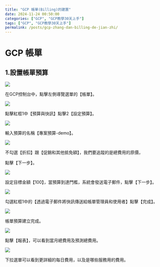 ```yaml
---
title: "GCP 帳單(Billing)的建置"
date: 2024-11-24 00:50:00
categories: ["GCP", "GCP教學30天上手"]
tags: ["GCP", "GCP教學30天上手"]
permalink: /posts/gcp-zhang-dan-billing-de-jian-zhi/
---
```

# GCP 帳單

## 1.設置帳單預算

[![](https://blogger.googleusercontent.com/img/a/AVvXsEj4-0E4ckgEXo31kbGDLMV8WMleTjLn6bzFjwZdU7LpS7x0WtjQ1XeDZRc1bD5G7EzqgL__-5GqfheTMO1kOt52W-oqdWbkLw7zGT_AEvKuGF-xsQKAZdGGdbS6688yjHPg3kROtAac9ID25ulYH12nGT4sqGcWzShOOnezaGGm9ZT-234HsQEEdmYqO08=s16000)](https://blogger.googleusercontent.com/img/a/AVvXsEj4-0E4ckgEXo31kbGDLMV8WMleTjLn6bzFjwZdU7LpS7x0WtjQ1XeDZRc1bD5G7EzqgL__-5GqfheTMO1kOt52W-oqdWbkLw7zGT_AEvKuGF-xsQKAZdGGdbS6688yjHPg3kROtAac9ID25ulYH12nGT4sqGcWzShOOnezaGGm9ZT-234HsQEEdmYqO08)

在GCP控制台中，點擊左側導覽選單的【帳單】。

[![](https://blogger.googleusercontent.com/img/a/AVvXsEg5bHL_OGdhhU5_jQ6ih7sEa6K9-OJDQIi0PHmQ5R7f3CDYQ3NCohdMqfkuP2eQ5rtxG5GDSOKUAW8ytTCiK_PPKh5YxXgSqRCDMEWa2xt9t4vE11DxbBaqkLX24aYYbgFltl0wtB4EuQ827ReJEecJOJ7EGe8knQzYy431tHIvYl8Ra_hHmGjCMdAMSmA=s16000)](https://blogger.googleusercontent.com/img/a/AVvXsEg5bHL_OGdhhU5_jQ6ih7sEa6K9-OJDQIi0PHmQ5R7f3CDYQ3NCohdMqfkuP2eQ5rtxG5GDSOKUAW8ytTCiK_PPKh5YxXgSqRCDMEWa2xt9t4vE11DxbBaqkLX24aYYbgFltl0wtB4EuQ827ReJEecJOJ7EGe8knQzYy431tHIvYl8Ra_hHmGjCMdAMSmA)

  

點擊紅框1中【預算與快訊】點擊2【設定預算】。

[![](https://blogger.googleusercontent.com/img/a/AVvXsEjuaulzLrD-aNp4M11La_-JtrUWpI52jpswUPLYyvf9cYfLBiGqJ7kTVeIhLXKHn9Z0dUSVbAEjRf_2BxxzWx2aKPvyZsGjDryW8JggSa8iSJ4OabQ7ktE3AzGP7ksL20sFuI6pxTGvKjs-IJ45n_ek7CyK_83Jn4VyLM_GRm2Ykdo-1p-VxciR4Ph2BUI=s16000)](https://blogger.googleusercontent.com/img/a/AVvXsEjuaulzLrD-aNp4M11La_-JtrUWpI52jpswUPLYyvf9cYfLBiGqJ7kTVeIhLXKHn9Z0dUSVbAEjRf_2BxxzWx2aKPvyZsGjDryW8JggSa8iSJ4OabQ7ktE3AzGP7ksL20sFuI6pxTGvKjs-IJ45n_ek7CyK_83Jn4VyLM_GRm2Ykdo-1p-VxciR4Ph2BUI)

  

輸入預算的名稱【專案預算-demo】。

[![](https://blogger.googleusercontent.com/img/a/AVvXsEjBvRdln4vMUJX2gL8EPeOc3HCMhymLm-O-Lt7qT3MNVY6gSPZv6lx7oZIFKWrYkazFDo1sAgROhCLUtUYOQ6Dfkbb9b8v-jv2Vhw5ZTT8m-vAMvPOU8uMe5r2ArywL9FQFM8w-m4darcPnc8clhtFqaRoOkGmMaYxJVdohvkIAtEkKVpeV8jQLQT9iw1w=s16000)](https://blogger.googleusercontent.com/img/a/AVvXsEjBvRdln4vMUJX2gL8EPeOc3HCMhymLm-O-Lt7qT3MNVY6gSPZv6lx7oZIFKWrYkazFDo1sAgROhCLUtUYOQ6Dfkbb9b8v-jv2Vhw5ZTT8m-vAMvPOU8uMe5r2ArywL9FQFM8w-m4darcPnc8clhtFqaRoOkGmMaYxJVdohvkIAtEkKVpeV8jQLQT9iw1w)

  

不勾選【折扣】跟【促銷和其他抵免額】，我們要追蹤的是總費用的原價，

點擊【下一步】。

[![](https://blogger.googleusercontent.com/img/a/AVvXsEiRobcvtyPuJlFMIFOfuFON9RTH2NRiWz2J_s-zOr_UsEhqVMBLn4aOjj2lSTM3Eg3jATlSpFJPeYKSlZ-al-Qx9iTnEhGZ8plClWxLtKb2nNEVkAFpFXYF_C_HBS61VVbgFIydKIrOYM5Sj5wqCs79win8ZrlJvdW4JE2VNZCW651rwtcWzVid1O_T4mc=s16000)](https://blogger.googleusercontent.com/img/a/AVvXsEiRobcvtyPuJlFMIFOfuFON9RTH2NRiWz2J_s-zOr_UsEhqVMBLn4aOjj2lSTM3Eg3jATlSpFJPeYKSlZ-al-Qx9iTnEhGZ8plClWxLtKb2nNEVkAFpFXYF_C_HBS61VVbgFIydKIrOYM5Sj5wqCs79win8ZrlJvdW4JE2VNZCW651rwtcWzVid1O_T4mc)

  

設定目標金額【100】，當預算到達門檻，系統會發送電子郵件，點擊【下一步】。

[![](https://blogger.googleusercontent.com/img/a/AVvXsEgS5sRBYUE_hAc6OuNSXM_Whfw5lxZ_r4nvI8uPIO_3q3fZ_v2xcNBrKHVBtfLqC_DOmTQUtQh_hlnY3uT_8F0NOVPTvjKUHesBoyS8Oz6Hyd7YcC1rXCO_AU7oZ_7ODD2y8DeNl-5C-KBXOdud4Ld6qtQDPwnbgYp-xnbdWHfrFP9G1tY_ee8YeOm6N4A=s16000)](https://blogger.googleusercontent.com/img/a/AVvXsEgS5sRBYUE_hAc6OuNSXM_Whfw5lxZ_r4nvI8uPIO_3q3fZ_v2xcNBrKHVBtfLqC_DOmTQUtQh_hlnY3uT_8F0NOVPTvjKUHesBoyS8Oz6Hyd7YcC1rXCO_AU7oZ_7ODD2y8DeNl-5C-KBXOdud4Ld6qtQDPwnbgYp-xnbdWHfrFP9G1tY_ee8YeOm6N4A)

  

勾選紅框1中的【透過電子郵件將快訊傳送給帳單管理員和使用者】點擊【完成】。

[![](https://blogger.googleusercontent.com/img/a/AVvXsEhqO2CMP9aCVLr7xZvRsRHZwfNn76nf5dM1apAOg-3SFSFuuAH8jOkCiljQj_ECeuiCja0gTtwho7H1Nm9_VtxhmNhhHvl27e1aWlf6SQ_pn98sSa-ou0DHlWXA3tgjg5u2RG_8MIWE48XGKRYaq0iQAzx_lGfza9Gh0JIg6qOk3nMAeUSB-lDcGlCEFgA=s16000)](https://blogger.googleusercontent.com/img/a/AVvXsEhqO2CMP9aCVLr7xZvRsRHZwfNn76nf5dM1apAOg-3SFSFuuAH8jOkCiljQj_ECeuiCja0gTtwho7H1Nm9_VtxhmNhhHvl27e1aWlf6SQ_pn98sSa-ou0DHlWXA3tgjg5u2RG_8MIWE48XGKRYaq0iQAzx_lGfza9Gh0JIg6qOk3nMAeUSB-lDcGlCEFgA)

  

帳單預算建立完成。

[![](https://blogger.googleusercontent.com/img/a/AVvXsEjhpW-Q94iuHQYZM8k9svbkzftpjURq-fiAd6wErOo3_SniZVRtlFqRwPXju7e7RwCoW8KcrAos_pWlmTsMb-Prbt7kz74Rxw9imHUmYe79YzxzVxOqWZYEK09bOGpoMdBrWT_jQLMdNfDUzf71X0KCRtQ31ZE2urKFrbQtRPQvjZwk8j5HkiBu9j5HY3U=s16000)](https://blogger.googleusercontent.com/img/a/AVvXsEjhpW-Q94iuHQYZM8k9svbkzftpjURq-fiAd6wErOo3_SniZVRtlFqRwPXju7e7RwCoW8KcrAos_pWlmTsMb-Prbt7kz74Rxw9imHUmYe79YzxzVxOqWZYEK09bOGpoMdBrWT_jQLMdNfDUzf71X0KCRtQ31ZE2urKFrbQtRPQvjZwk8j5HkiBu9j5HY3U)

  

點擊【報表】，可以看到當月總費用及預測總費用。

[![](https://blogger.googleusercontent.com/img/a/AVvXsEgKYZ3NHtDDRRGQ74IvTRULUxXheW3MzqbvhLlYO0V_s6TUi0DjkaEhwn8y_ZoYqtTuhpMzeTGtL59UiQtsWUjNrVIcM13D0QTPZn2EXm07uBzdcbhvLBi3oZDDUyAdhUVdoZs4HJVZLtZ2TRq7ImovLO3pZ3pwxAg9U2o3SrGv_LbA-2kMiA_PywQ9usU=s16000)](https://blogger.googleusercontent.com/img/a/AVvXsEgKYZ3NHtDDRRGQ74IvTRULUxXheW3MzqbvhLlYO0V_s6TUi0DjkaEhwn8y_ZoYqtTuhpMzeTGtL59UiQtsWUjNrVIcM13D0QTPZn2EXm07uBzdcbhvLBi3oZDDUyAdhUVdoZs4HJVZLtZ2TRq7ImovLO3pZ3pwxAg9U2o3SrGv_LbA-2kMiA_PywQ9usU)

  

下拉選單可以看到更詳細的每日費用，以及是哪些服務用的費用。